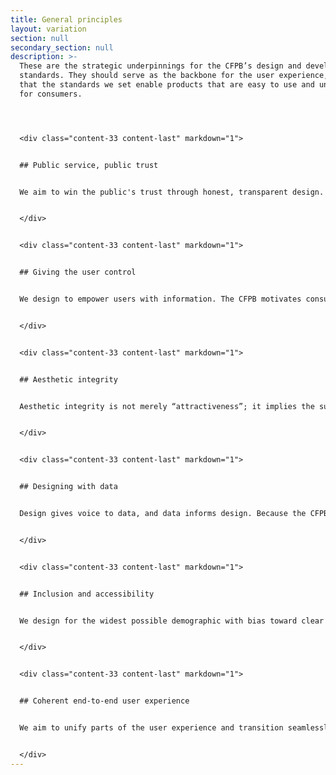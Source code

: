 ```yaml
---
title: General principles
layout: variation
section: null
secondary_section: null
description: >-
  These are the strategic underpinnings for the CFPB’s design and development
  standards. They should serve as the backbone for the user experience, ensuring
  that the standards we set enable products that are easy to use and understand
  for consumers.




  <div class="content-33 content-last" markdown="1">


  ## Public service, public trust


  We aim to win the public's trust through honest, transparent design. Using clear, concise, and approachable design, we focus on consumers. We demonstrate transparency through our user-friendly online experiences and tools and our dedication to open-source content.


  </div>


  <div class="content-33 content-last" markdown="1">


  ## Giving the user control


  We design to empower users with information. The CFPB motivates consumers to take the control of their financial decision-making, and our designs enable this process. Good design increases transparency and succinctly hands the user all the necessary information, giving consumers control of how they use it. Designers must rely on introspection and research to discover what path users instinctively take and then cater to those instincts.


  </div>


  <div class="content-33 content-last" markdown="1">


  ## Aesthetic integrity


  Aesthetic integrity is not merely “attractiveness”; it implies the successful integration of design and function. We align appearance with purpose by using clear and intuitive designs to create a trustworthy tone and powerful platform for supporting the CFPB’s mission. We maintain consistency and clarity to empower users to seamlessly transfer their knowledge and skills from one product to another. Focusing on consistency helps uphold aesthetic integrity.


  </div>


  <div class="content-33 content-last" markdown="1">


  ## Designing with data


  Design gives voice to data, and data informs design. Because the CFPB is a data-driven organization, quantitative measures of success should be integral to the design process. Design should incorporate data to aid understanding of complex issues, and data-driven feedback should influence the design process. Succinct and compelling visualization of information gives data a voice and helps us clarify otherwise indigestible numbers.


  </div>


  <div class="content-33 content-last" markdown="1">


  ## Inclusion and accessibility


  We design for the widest possible demographic with bias toward clear articulation, plain language, and intuitive design. We design to meet each consumer where he or she is. We are sensitive to experiential level, timing, and biases and aim to design experiences that are equally accessible to everyone, and equally empowering no matter what the user’s skill set or familiarity. Simple, clean designs are the most effective and wide-reaching.


  </div>


  <div class="content-33 content-last" markdown="1">


  ## Coherent end-to-end user experience


  We aim to unify parts of the user experience and transition seamlessly between them. The best design guides the user’s experience from beginning-to-end and caters to his or her expectations. Navigation between sections should be intuitive and transitions should be seamless. Consistent quality and attention to detail are essential to maintain a cohesive user experience.


  </div>
---
```

